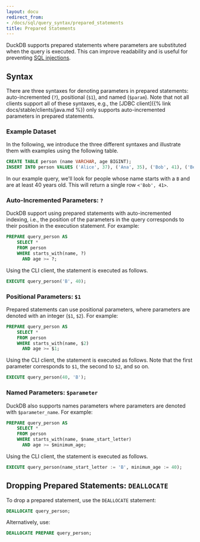```yaml
---
layout: docu
redirect_from:
- /docs/sql/query_syntax/prepared_statements
title: Prepared Statements
---
```


DuckDB supports prepared statements where parameters are substituted when the query is executed.
This can improve readability and is useful for preventing [SQL injections](https://en.wikipedia.org/wiki/SQL_injection).

## Syntax

There are three syntaxes for denoting parameters in prepared statements:
auto-incremented (`?`),
positional (`$1`),
and named (`$param`).
Note that not all clients support all of these syntaxes, e.g., the [JDBC client]({% link docs/stable/clients/java.md %}) only supports auto-incremented parameters in prepared statements.

### Example Dataset

In the following, we introduce the three different syntaxes and illustrate them with examples using the following table.

```sql
CREATE TABLE person (name VARCHAR, age BIGINT);
INSERT INTO person VALUES ('Alice', 37), ('Ana', 35), ('Bob', 41), ('Bea', 25);
```

In our example query, we'll look for people whose name starts with a `B` and are at least 40 years old.
This will return a single row `<'Bob', 41>`.

### Auto-Incremented Parameters: `?`

DuckDB support using prepared statements with auto-incremented indexing,
i.e., the position of the parameters in the query corresponds to their position in the execution statement.
For example:

```sql
PREPARE query_person AS
    SELECT *
    FROM person
    WHERE starts_with(name, ?)
      AND age >= ?;
```

Using the CLI client, the statement is executed as follows.

```sql
EXECUTE query_person('B', 40);
```

### Positional Parameters: `$1`

Prepared statements can use positional parameters, where parameters are denoted with an integer (`$1`, `$2`).
For example:

```sql
PREPARE query_person AS
    SELECT *
    FROM person
    WHERE starts_with(name, $2)
      AND age >= $1;
```

Using the CLI client, the statement is executed as follows.
Note that the first parameter corresponds to `$1`, the second to `$2`, and so on.

```sql
EXECUTE query_person(40, 'B');
```

### Named Parameters: `$parameter`

DuckDB also supports names parameters where parameters are denoted with `$parameter_name`.
For example:

```sql
PREPARE query_person AS
    SELECT *
    FROM person
    WHERE starts_with(name, $name_start_letter)
      AND age >= $minimum_age;
```

Using the CLI client, the statement is executed as follows.

```sql
EXECUTE query_person(name_start_letter := 'B', minimum_age := 40);
```

## Dropping Prepared Statements: `DEALLOCATE`

To drop a prepared statement, use the `DEALLOCATE` statement:

```sql
DEALLOCATE query_person;
```

Alternatively, use:

```sql
DEALLOCATE PREPARE query_person;
```
